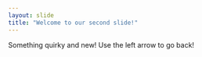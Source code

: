 ```yaml
---
layout: slide
title: "Welcome to our second slide!"
---
```

Something quirky and new!
Use the left arrow to go back!
